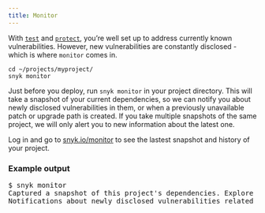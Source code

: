 ```yaml
---
title: Monitor
---
```


<p>With <a href="#test"><code>test</code></a> and <a href="#protect"><code>protect</code></a>, you’re well set up to address currently known vulnerabilities. However, new vulnerabilities are constantly disclosed - which is where <code>monitor</code> comes in.</p>

<div class="highlight"><pre><code class="language-console" data-lang="console"><span class="go">cd ~/projects/myproject/</span>
<span class="go">snyk monitor</span></code></pre></div>

<p>Just before you deploy, run <code>snyk monitor</code> in your project directory. This will take a snapshot of your current dependencies, so we can notify you about newly disclosed vulnerabilities in them, or when a previously unavailable patch or upgrade path is created. If you take multiple snapshots of the same project, we will only alert you to new information about the latest one.</p>

<p>Log in and go to <a href="https://snyk.io/monitor/">snyk.io/monitor</a> to see the lastest snapshot and history of your project.</p>

<div class="screenshot">
<h3 class="screenshot__label">Example output</h3>
<pre class="code">$ snyk monitor
Captured a snapshot of this project's dependencies. Explore this snapshot at https://snyk.io/monitor/1a53f19a-f64f-44ab-b122-74ce82c1c34b
Notifications about newly disclosed vulnerabilities related to these dependencies will be emailed to you.</pre>
</div>
